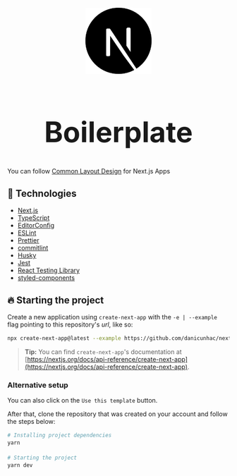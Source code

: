 <p align="center"><img width="150px" src="public/next-js-logo.svg" />
<h1 align="center" style="font-size: 64px;">Boilerplate</h1>
</p>

<p>You can follow <a href="https://www.notion.so/Common-Layout-Design-382603a09b23437eb344629c254e40d6">Common Layout Design</a> for Next.js Apps</p>

## 🚀 Technologies

- [Next.js](https://nextjs.org)
- [TypeScript](https://www.typescriptlang.org)
- [EditorConfig](https://editorconfig.org)
- [ESLint](https://eslint.org)
- [Prettier](https://prettier.io)
- [commitlint](https://commitlint.js.org)
- [Husky](https://typicode.github.io/husky)
- [Jest](https://jestjs.io/)
- [React Testing Library](https://testing-library.com/)
- [styled-components](https://styled-components.com/)

## 🔥️ Starting the project

Create a new application using `create-next-app` with the `-e | --example` flag pointing to this repository's _url_, like so:

```bash
npx create-next-app@latest --example https://github.com/danicunhac/next-boilerplate
```

> **Tip:** You can find `create-next-app`'s documentation at [https://nextjs.org/docs/api-reference/create-next-app](https://nextjs.org/docs/api-reference/create-next-app).

### Alternative setup

You can also click on the `Use this template` button.

After that, clone the repository that was created on your account and follow the steps below:

```bash
# Installing project dependencies
yarn

# Starting the project
yarn dev
```
